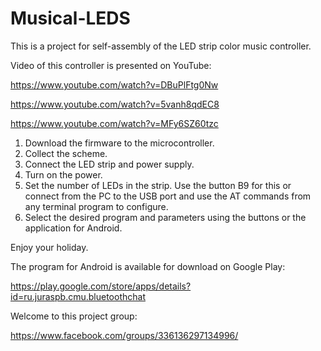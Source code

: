 # Musical-LEDS

This is a project for self-assembly of the LED strip color music controller.

Video of this controller is presented on YouTube:

https://www.youtube.com/watch?v=DBuPlFtg0Nw

https://www.youtube.com/watch?v=5vanh8qdEC8

https://www.youtube.com/watch?v=MFy6SZ60tzc


1. Download the firmware to the microcontroller.
2. Collect the scheme.
3. Connect the LED strip and power supply.
4. Turn on the power.
5. Set the number of LEDs in the strip. Use the button B9 for this or connect from the PC to the USB port and use the AT commands from any terminal program to configure.
6. Select the desired program and parameters using the buttons or the application for Android.

Enjoy your holiday.

The program for Android is available for download on Google Play:

https://play.google.com/store/apps/details?id=ru.juraspb.cmu.bluetoothchat

Welcome to this project group:

https://www.facebook.com/groups/336136297134996/


